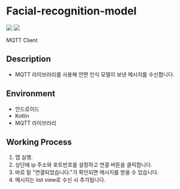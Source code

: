# Facial-recognition-model
<p>
    <img src="https://img.shields.io/badge/Android-3DDC84?style=flat&logo=Android&logoColor=white"/>
    <img src="https://img.shields.io/badge/Kotlin-7F52FF?style=flat&logo=Kotlin&logoColor=white"/>
</p>

MQTT Client

## Description
 - MQTT 라이브러리를 사용해 안면 인식 모델이 보낸 메시지를 수신합니다.

## Environment
 - 안드로이드
 - Kotlin
 - MQTT 라이브러리

## Working Process
1. 앱 실행.
2. 상단에 ip 주소와 포트번호를 설정하고 연결 버튼을 클릭합니다.
3. 바로 밑 "연결되었습니다."가 확인되면 메시지를 받을 수 있습니다.
4. 메시지는 list view로 수신 시 추가됩니다.